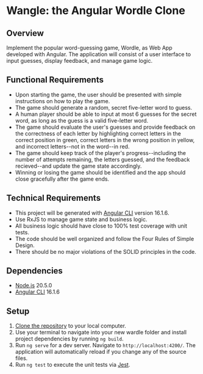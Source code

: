# Wangle: the Angular Wordle Clone

## Overview

Implement the popular word-guessing game, Wordle, as Web App developed with Angular. The application will consist of a user interface to input guesses, display feedback, and manage game logic.

## Functional Requirements

* Upon starting the game, the user should be presented with simple instructions on how to play the game.
* The game should generate a random, secret five-letter word to guess.
* A human player should be able to input at most 6 guesses for the secret word, as long as the guess is a valid five-letter word.
* The game should evaluate the user's guesses and provide feedback on the correctness of each letter by highlighting correct letters in the correct position in green, correct letters in the wrong position in yellow, and incorrect letters--not in the word--in red.
* The game should keep track of the player's progress--including the number of attempts remaining, the letters guessed, and the feedback recieved--and update the game state accordingly.
* Winning or losing the game should be identified and the app should close gracefully after the game ends.

## Technical Requirements

* This project will be generated with [Angular CLI](https://github.com/angular/angular-cli) version 16.1.6.
* Use RxJS to manage game state and business logic.
* All business logic should have close to 100% test coverage with unit tests.
* The code should be well organized and follow the Four Rules of Simple Design.
* There should be no major violations of the SOLID principles in the code.

## Dependencies
* [Node.js](https://nodejs.org/) 20.5.0
* [Angular CLI](https://github.com/angular/angular-cli) 16.1.6

## Setup
1. [Clone the repository](https://docs.github.com/en/repositories/creating-and-managing-repositories/cloning-a-repository) to your local computer.
2. Use your terminal to navigate into your new wardle folder and install project dependencies by running `ng build`.
3. Run `ng serve` for a dev server. Navigate to `http://localhost:4200/`. The application will automatically reload if you change any of the source files.
4. Run `ng test` to execute the unit tests via [Jest](https://jestjs.io/).
